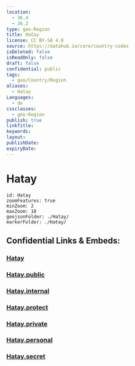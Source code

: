 ```yaml
---
location:
  - 36.4
  - 36.2
type: geo-Region
title: Hatay
license: CC BY-SA 4.0
source: https://datahub.io/core/country-codes
isDeleted: false
isReadOnly: false
draft: false
confidential: public
tags:
  - geo/Country/Region
aliases:
  - Hatay
Languages:
  - de
cssclasses:
  - geo-Region
publish: true
linkTitle:
keywords:
layout:
publishDate:
expiryDate:
---
```


# Hatay

```leaflet
id: Hatay
zoomFeatures: true 
minZoom: 2 
maxZoom: 18
geojsonFolder: ./Hatay/
markerFolder: ./Hatay/
```


## Confidential Links & Embeds: 

### [Hatay](/_Standards/Earth/Continent/Europe/Europe~East/Turkey/Provinces~Turkey/Hatay.md) 

### [Hatay.public](/_public/Earth/Continent/Europe/Europe~East/Turkey/Provinces~Turkey/Hatay.public.md) 

### [Hatay.internal](/_internal/Earth/Continent/Europe/Europe~East/Turkey/Provinces~Turkey/Hatay.internal.md) 

### [Hatay.protect](/_protect/Earth/Continent/Europe/Europe~East/Turkey/Provinces~Turkey/Hatay.protect.md) 

### [Hatay.private](/_private/Earth/Continent/Europe/Europe~East/Turkey/Provinces~Turkey/Hatay.private.md) 

### [Hatay.personal](/_personal/Earth/Continent/Europe/Europe~East/Turkey/Provinces~Turkey/Hatay.personal.md) 

### [Hatay.secret](/_secret/Earth/Continent/Europe/Europe~East/Turkey/Provinces~Turkey/Hatay.secret.md)

